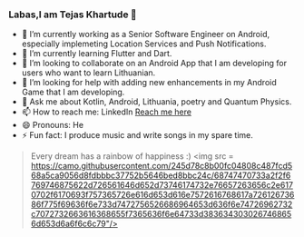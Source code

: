 ### Labas,I am Tejas Khartude 👋




- 🔭 I’m currently working as a Senior Software Engineer on Android, especially implemeting Location Services and Push Notifications.
- 🌱 I’m currently learning Flutter and Dart.
- 👯 I’m looking to collaborate on an Android App that I am developing for users who want to learn Lithuanian.
- 🤔 I’m looking for help with adding new enhancements in my Android Game that I am developing.
- 💬 Ask me about Kotlin, Android, Lithuania, poetry and Quantum Physics.
- 📫 How to reach me: LinkedIn [Reach me here](linkedin.com/in/tejas-khartude-7601b640)
- 😄 Pronouns: He
- ⚡ Fun fact: I produce music and write songs in my spare time.


> Every dream has a rainbow of happiness :) 
<img src = https://camo.githubusercontent.com/245d78c8b00fc04808c487fcd568a5ca9056d8fdbbbc37752b5646bed8bbc24c/68747470733a2f2f6769746875622d726561646d652d73746174732e76657263656c2e6170702f6170693f757365726e616d653d616e7572616768617a72612673686f775f69636f6e733d7472756526686964653d636f6e74726962732c7072732663616368655f7365636f6e64733d3836343030267468656d653d6a6f6c6c79"/>

